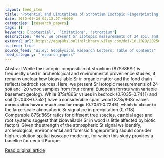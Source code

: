 ```yaml
---
layout: feed_item
title: "Potential and Limitations of Strontium Isotopic Fingerprinting in Wood"
date: 2025-09-29 03:15:57 +0000
categories: [research_papers]
tags: []
keywords: ['potential', 'limitations', 'strontium']
description: "Here, we present Sr isotopic measurements of 24 soil and 120 wood samples from four central European forests with variable basement geology"
external_url: https://agupubs.onlinelibrary.wiley.com/doi/10.1029/2025GL117556?af=R
is_feed: true
source_feed: "Wiley: Geophysical Research Letters: Table of Contents"
feed_category: "research_papers"
---
```


Abstract While the isotopic composition of strontium (87Sr/86Sr) is frequently used in archeological and environmental provenience studies, it remains unclear how bioavailable Sr in organic matter and the food chain reflects bedrock sources. Here, we present Sr isotopic measurements of 24 soil and 120 wood samples from four central European forests with variable basement geology. While 87Sr/86Sr values in bedrock (0.7035–0.7441) and soil (0.7043–0.7552) have a considerable span, wood 87Sr/86Sr values across sites have a much smaller range (0.7041–0.7245), which is closer to the large‐scale atmospheric Sr signature in precipitation (0.7118). Comparable 87Sr/86Sr ratios for different tree species, cambial ages and root systems suggest that bioavailable Sr in wood is little affected by biotic factors. Given the strength of the atmospheric Sr signal we identify, archeological, environmental and forensic fingerprinting should consider high‐resolution spatial isoscape modeling, for which this study provides a baseline for central Europe.

[Read original article](https://agupubs.onlinelibrary.wiley.com/doi/10.1029/2025GL117556?af=R)
